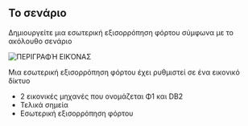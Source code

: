 ## <a name="scenario"></a>Το σενάριο

Δημιουργείτε μια εσωτερική εξισορρόπηση φόρτου σύμφωνα με το ακόλουθο σενάριο

![ΠΕΡΙΓΡΑΦΉ ΕΙΚΌΝΑΣ](./media/load-balancer-get-started-ilb-scenario-include/figure1.png)

Μια εσωτερική εξισορρόπηση φόρτου έχει ρυθμιστεί σε ένα εικονικό δίκτυο

- 2 εικονικές μηχανές που ονομάζεται Φ1 και DB2
- Τελικά σημεία
- Εσωτερική εξισορρόπηση φόρτου

